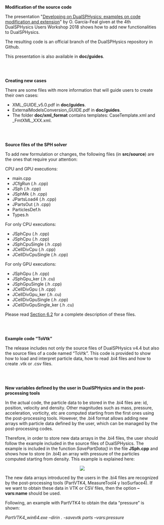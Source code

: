 **Modification of the source code**

The presentation "[Developing on DualSPHysics: examples on code modification and extension](https://dual.sphysics.org/4thusersworkshop/data/_uploaded/Developing%20on%20DualSPHysics.pdf)" by O. García-Feal
given at the 4th DualSPHysics Users Workshop 2018 shows how to add new functionalities to DualSPHysics. 

The resulting code is an official branch of the DualSPHysics repository in Github.
 
This presentation is also available in **doc/guides**.

<br>
<br>

**Creating new cases**

There are some files with more information that will guide users to create their own cases:
* XML_GUIDE_v5.0.pdf in **doc/guides**. 
* ExternalModelsConversion_GUIDE.pdf in **doc/guides**. 
* The folder **doc/xml_format** contains templates: CaseTemplate.xml and _FmtXML_XXX.xml.

<br>
<br>

**Source files of the SPH solver**

To add new formulation or changes, the following files (in **src/source**) are the ones that require your attention:

CPU and GPU executions: 	
* main.cpp
* JCfgRun (.h .cpp)
* JSph (.h .cpp)
* JSphMk (.h .cpp)
* JPartsLoad4 (.h .cpp)
* JPartsOut (.h .cpp)     
* ParticlesDef.h
* Types.h

For only CPU executions: 	
* JSphCpu (.h .cpp)
* JSphCpu (.h .cpp)
* JSphCpuSingle (.h .cpp)
* JCellDivCpu (.h .cpp)
* JCellDivCpuSingle (.h .cpp)

For only GPU executions: 	
* JSphGpu (.h .cpp)
* JSphGpu_ker (.h .cu)
* JSphGpuSingle (.h .cpp)
* JCellDivGpu (.h .cpp)
* JCellDivGpu_ker (.h .cu)
* JCellDivGpuSingle (.h .cpp)
* JCellDivGpuSingle_ker (.h .cu)

Please read [Section 6.2](https://github.com/DualSPHysics/DualSPHysics/wiki/6.-Compiling-DualSPHysics#62-structure-of-the-code) for a complete description of these files.

<br>
<br>

**Example code “ToVtk”**

The release includes not only the source files of DualSPHysics v4.4 but also the source files of a code named “ToVtk”. This code is provided to show how to load and interpret particle data, how to read .bi4 files and how to create .vtk or .csv files.

<br>
<br>

**New variables defined by the user in DualSPHysics and in the post-processing tools**

In the actual code, the particle data to be stored in the .bi4 files are: id, position, velocity and density. Other magnitudes such as mass, pressure, acceleration, vorticity, etc are computed starting from the first ones using the post-processing tools. However, the .bi4 format allows adding new arrays with particle data defined by the user, which can be managed by the post-processing codes.

Therefore, in order to store new data arrays in the .bi4 files, the user should follow the example included in the source files of DualSPHysics. The example is included in the function _SavePartData()_ in the file **JSph.cpp** and shows how to store (in .bi4) an array with pressure of the particles computed starting from density. This example is explained here:

<p align="center">
<img src="https://imgur.com/xBXRP3M.png"/>
</p>

The new data arrays introduced by the users in the .bi4 files are recognized by the post-processing tools (PartVTK4, MeasureTool4 y IsoSurface4). If we want to obtain these data in VTK or CSV files, then the option **–vars:name** should be used.

Following, an example with PartVTK4 to obtain the data “pressure” is shown:

_PartVTK4_win64.exe –dirin . -savevtk parts –vars:pressure_


